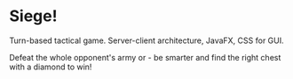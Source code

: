# Siege! #

Turn-based tactical game. 
Server-client architecture, JavaFX, CSS for GUI. 

Defeat the whole opponent's army or - be smarter and find the right chest with a diamond to win!

